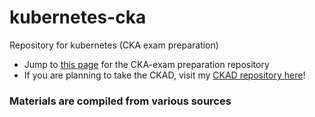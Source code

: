 # kubernetes-cka
Repository for kubernetes (CKA exam preparation)

- Jump to [this page](https://github.com/fahmifahim/kubernetes-cka/blob/master/01.CKA_exam_concepts_practices.md) for the CKA-exam preparation repository
- If you are planning to take the CKAD, visit my [CKAD repository here](https://github.com/fahmifahim/kubernetes-ckad/blob/master/01.CKAD_exam_concepts_practices.md)!

### Materials are compiled from various sources 
